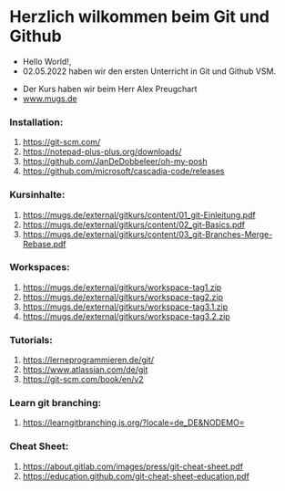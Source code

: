 # Herzlich wilkommen beim Git und Github

- Hello World!,
- 02.05.2022 haben wir den ersten Unterricht in Git und Github VSM.

* Der Kurs haben wir beim Herr Alex Preugchart
* www.mugs.de

### Installation:

1.  https://git-scm.com/
2.  https://notepad-plus-plus.org/downloads/
3.  https://github.com/JanDeDobbeleer/oh-my-posh
4.  https://github.com/microsoft/cascadia-code/releases

### Kursinhalte:

1.  https://mugs.de/external/gitkurs/content/01_git-Einleitung.pdf
2.  https://mugs.de/external/gitkurs/content/02_git-Basics.pdf
3.  https://mugs.de/external/gitkurs/content/03_git-Branches-Merge-Rebase.pdf

### Workspaces:

1.  https://mugs.de/external/gitkurs/workspace-tag1.zip
2.  https://mugs.de/external/gitkurs/workspace-tag2.zip
3.  https://mugs.de/external/gitkurs/workspace-tag3.1.zip
4.  https://mugs.de/external/gitkurs/workspace-tag3.2.zip

### Tutorials:

1.  https://lerneprogrammieren.de/git/
2.  https://www.atlassian.com/de/git
3.  https://git-scm.com/book/en/v2

### Learn git branching:

1.  https://learngitbranching.js.org/?locale=de_DE&NODEMO=

### Cheat Sheet:

1.  https://about.gitlab.com/images/press/git-cheat-sheet.pdf
2.  https://education.github.com/git-cheat-sheet-education.pdf
